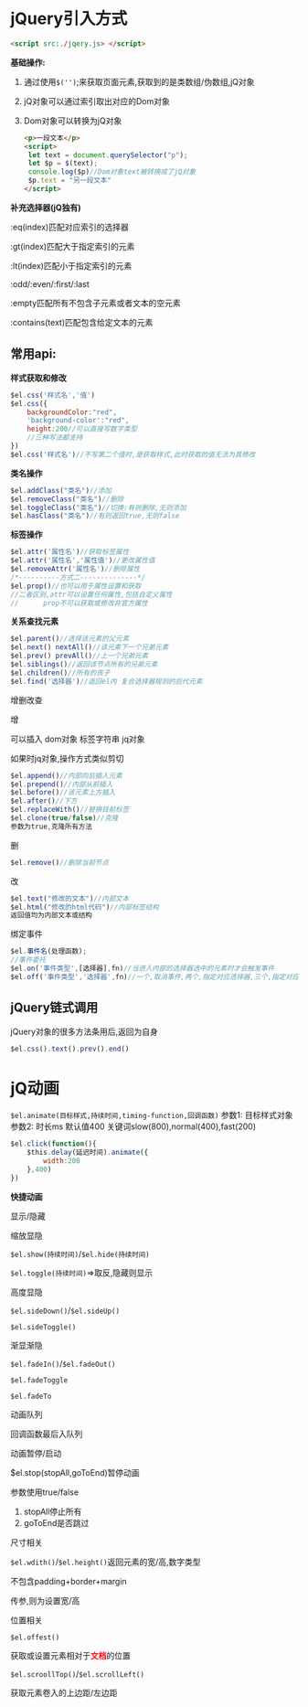 # jQuery引入方式

 ```html
<script src:./jqery.js> </script>
 ```

**基础操作:**

1. 通过使用`$('')`;来获取页面元素,获取到的是类数组/伪数组,jQ对象

2. jQ对象可以通过索引取出对应的Dom对象

3. Dom对象可以转换为jQ对象

   ```html
   <p>一段文本</p>
   <script>
   	let text = document.querySelector("p");
   	let $p = $(text);
   	console.log($p)//Dom对象text被转换成了jQ对象
   	$p.text = "另一段文本"
   </script>
   ```


**补充选择器(jQ独有)**

:eq(index)匹配对应索引的选择器

:gt(index)匹配大于指定索引的元素

:lt(index)匹配小于指定索引的元素

:odd/:even/:first/:last

:empty匹配所有不包含子元素或者文本的空元素

:contains(text)匹配包含给定文本的元素

## 常用api:

**样式获取和修改**

```js
$el.css('样式名','值')
$el.css({
	backgroundColor:"red",
	'background-color':"red",
	height:200//可以直接写数字类型
	//三种写法都支持
})
$el.css('样式名')//不写第二个值时,是获取样式,此时获取的值无法为其修改
```

**类名操作**

```js
$el.addClass("类名")//添加
$el.removeClass("类名")//删除
$el.toggleClass("类名")//切换:有则删除,无则添加
$el.hasClass("类名")//有则返回true,无则false
```

**标签操作**

```js
$el.attr('属性名')//获取标签属性
$el.attr('属性名','属性值')//更改属性值
$el.removeAttr('属性名')//删除属性
/*----------方式二--------------*/
$el.prop()//也可以用于属性设置和获取
//二者区别,attr可以设置任何属性,包括自定义属性
//		prop不可以获取或修改非官方属性
```

**关系查找元素**

```js
$el.parent()//选择该元素的父元素
$el.next() nextAll()//该元素下一个兄弟元素
$el.prev() prevAll()//上一个兄弟元素
$el.siblings()//返回该节点所有的兄弟元素
$el.children()//所有的孩子
$el.find('选择器')//返回el内 复合选择器规则的后代元素
```

增删改查

增

可以插入 dom对象 标签字符串 jq对象

如果时jq对象,操作方式类似剪切

```js
$el.append()//内部向后插入元素
$el.prepend()//内部从前插入
$el.before()//该元素上方插入
$el.after()//下方
$el.replaceWith()//替换目前标签
$el.clone(true/false)//克隆
参数为true,克隆所有方法
```

删

```js
$el.remove()//删除当前节点
```

改

```js
$el.text("修改的文本")//内部文本
$el.html("修改的html代码")//内部标签结构
返回值均为内部文本或结构
```

绑定事件

```js
$el.事件名(处理函数);
//事件委托
$el.on('事件类型',[选择器],fn)//当进入内部的选择器选中的元素时才会触发事件
$el.off('事件类型','选择器',fn)//一个,取消事件,两个,指定对应选择器,三个,指定对应的事件,不传,指定所有事件
```

## jQuery链式调用

jQuery对象的很多方法条用后,返回为自身

```js
$el.css().text().prev().end()
```

# jQ动画

`$el.animate(目标样式,持续时间,timing-function,回调函数)`
参数1:
	目标样式对象
参数2:
	时长ms 默认值400 关键词slow(800),normal(400),fast(200)

```js
$el.click(function(){
	$this.delay(延迟时间).animate({
		width:200
    },400)
})
```

**快捷动画**

显示/隐藏

缩放显隐

`$el.show(持续时间)`/`$el.hide(持续时间)`

`$el.toggle(持续时间)`=>取反,隐藏则显示

高度显隐

`$el.sideDown()`/`$el.sideUp()`

`$el.sideToggle()`

渐显渐隐

`$el.fadeIn()`/`$el.fadeOut()`

`$el.fadeToggle`

`$el.fadeTo`



动画队列

回调函数最后入队列

动画暂停/启动

$el.stop(stopAll,goToEnd)暂停动画

参数使用true/false

1. stopAll停止所有
2. goToEnd是否跳过



尺寸相关

`$el.wdith()`/`$el.height()`返回元素的宽/高,数字类型

不包含padding+border+margin

传参,则为设置宽/高



位置相关

`$el.offest()`

获取或设置元素相对于<span style='color:red'>**文档**</span>的位置

`$el.scroollTop()`/`$el.scrollLeft()`

获取元素卷入的上边距/左边距